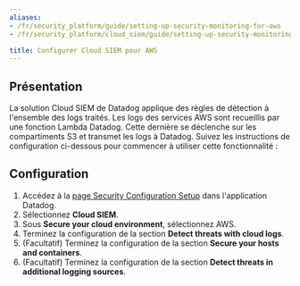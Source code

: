 ```yaml
---
aliases:
- /fr/security_platform/guide/setting-up-security-monitoring-for-aws
- /fr/security_platform/cloud_siem/guide/setting-up-security-monitoring-for-aws

title: Configurer Cloud SIEM pour AWS
---
```


## Présentation

La solution Cloud SIEM de Datadog applique des règles de détection à l'ensemble des logs traités. Les logs des services AWS sont recueillis par une fonction Lambda Datadog. Cette dernière se déclenche sur les compartiments S3 et transmet les logs à Datadog. Suivez les instructions de configuration ci-dessous pour commencer à utiliser cette fonctionnalité :

## Configuration

1. Accédez à la [page Security Configuration Setup][1] dans l'application Datadog.
2. Sélectionnez **Cloud SIEM**.
3. Sous **Secure your cloud environment**, sélectionnez AWS.
4. Terminez la configuration de la section **Detect threats with cloud logs**.
5. (Facultatif) Terminez la configuration de la section **Secure your hosts and containers**.
6. (Facultatif) Terminez la configuration de la section **Detect threats in additional logging sources**.


[1]: https://app.datadoghq.com/security/configuration
